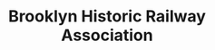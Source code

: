 ---
layout: repo
title: "Brooklyn Historic Railway Association"
id: 19420
permalink: repos/19420/
---